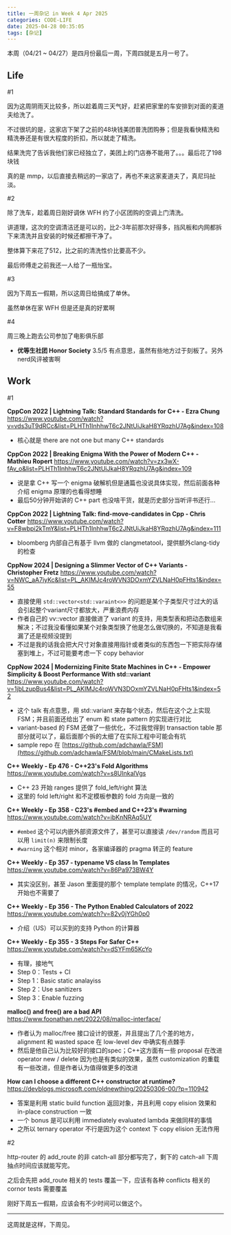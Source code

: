 ```yaml
---
title: 一周杂记 in Week 4 Apr 2025
categories: CODE-LIFE
date: 2025-04-28 00:35:05
tags: [杂记]
---
```

本周（04/21 ~ 04/27）是四月份最后一周，下周四就是五月一号了。

## Life

\#1

因为这周阴雨天比较多，所以趁着周三天气好，赶紧把家里的车安排到对面的麦道夫给洗了。

不过很坑的是，这家店下架了之前的48块钱美团普洗团购券；但是我看快精洗和精洗券还是有很大程度的折扣，所以就走了精洗。

结果洗完了告诉我他们家已经独立了，美团上的门店券不能用了。。。最后花了198块钱

真的是 mmp，以后直接去稍远的一家店了，再也不来这家麦道夫了，真尼玛扯淡。

\#2

除了洗车，趁着周日刚好调休 WFH 约了小区团购的空调上门清洗。

讲道理，这次的空调清洁还是可以的，比2-3年前那次好得多，挡风板和内网都拆下来清洗并且安装的时候还都擦干净了。

整体算下来花了512，比之前的清洗性价比要高不少。

最后师傅走之前我还一人给了一瓶怡宝。

\#3

因为下周五一假期，所以这周日给搞成了单休。

虽然单休在家 WFH 但是还是真的好累啊

\#4

周三晚上跑去公司参加了电影俱乐部

- **优等生社团 Honor Society** 3.5/5 有点意思，虽然有些地方过于刻板了。另外nerd风评被害啊

## Work

\#1

**CppCon 2022 | Lightning Talk: Standard Standards for C++ - Ezra Chung** https://www.youtube.com/watch?v=vds3uT9dRCc&list=PLHTh1InhhwT6c2JNtUiJkaH8YRqzhU7Ag&index=108

- 核心就是 there are not one but many C++ standards

**CppCon 2022 | Breaking Enigma With the Power of Modern C++ - Mathieu Ropert** https://www.youtube.com/watch?v=zx3wX-fAv_o&list=PLHTh1InhhwT6c2JNtUiJkaH8YRqzhU7Ag&index=109

- 说是拿 C++ 写一个 enigma 破解机但是通篇也没说具体实现，然后前面各种介绍 enigma 原理的也看得想睡
- 最后50分钟开始讲的 C++ part 也没啥干货，就是历史部分当听评书还行…

**CppCon 2022 | Lightning Talk: find-move-candidates in Cpp - Chris Cotter** https://www.youtube.com/watch?v=F8wbpi2kTmY&list=PLHTh1InhhwT6c2JNtUiJkaH8YRqzhU7Ag&index=111

- bloomberg 内部自己有基于 llvm 做的 clangmetatool，提供额外clang-tidy的检查

**CppNow 2024 | Designing a Slimmer Vector of C++ Variants - Christopher Fretz** https://www.youtube.com/watch?v=NWC_aA7iyKc&list=PL_AKIMJc4roWVN3DOxmYZVLNaH0pFHts1&index=55

- 直接使用 `std::vector<std::varaint<>>` 的问题是某个子类型尺寸过大的话会引起整个variant尺寸都放大，严重浪费内存
- 作者自己的 vv::vector 直接做进了 variant 的支持，用类型表和把动态数组来解决；不过我没看懂如果某个对象类型换了他是怎么做切换的，不知道是我看漏了还是视频没提到
- 不过是我的话我会把大尺寸对象直接用指针或者类似的东西包一下把实际存储塞到堆上，不过可能要考虑一下 copy behavior

**CppNow 2024 | Modernizing Finite State Machines in C++ - Empower Simplicity & Boost Performance With std::variant** https://www.youtube.com/watch?v=1jbLzupBus4&list=PL_AKIMJc4roWVN3DOxmYZVLNaH0pFHts1&index=52

- 这个 talk 有点意思，用 std::variant 来存每个状态，然后在这个之上实现 FSM；并且前面还给出了 enum 和 state pattern 的实现进行对比
- variant-based 的 FSM 还做了一些优化，不过我觉得到 transaction table 那部分就可以了，最后面那个拆的太细了在实际工程中可能会有坑
- sample repo 在 [https://github.com/adchawla/FSM](https://github.com/adchawla/FSM/blob/main/CMakeLists.txt)

**C++ Weekly - Ep 476 - C++23's Fold Algorithms** https://www.youtube.com/watch?v=s8UInkalVgs

- C++ 23 开始 ranges 提供了 fold_left/right 算法
- 这里的 fold left/right 和不定模板参数的 fold 方向是一致的

**C++ Weekly - Ep 358 - C23's #embed and C++23's #warning** https://www.youtube.com/watch?v=ibKnNRAq5UY

- `#embed` 这个可以内嵌外部资源文件了，甚至可以直接读 `/dev/random` 而且可以用 `limit(n)` 来限制长度
- `#warning` 这个相对 minor，各家编译器的 pragma 转正的 feature

**C++ Weekly - Ep 357 - typename VS class In Templates** https://www.youtube.com/watch?v=86Pa973BW4Y

- 其实没区别，甚至 Jason 里面提的那个 template template 的情况，C++17开始也不需要了

**C++ Weekly - Ep 356 - The Python Enabled Calculators of 2022** https://www.youtube.com/watch?v=82v0jYGh0p0

- 介绍（US）可以买到的支持 Python 的计算器

**C++ Weekly - Ep 355 - 3 Steps For Safer C++** https://www.youtube.com/watch?v=dSYFm65KcYo

- 有理，接地气
- Step 0：Tests + CI
- Step 1：Basic static analayiss
- Step 2：Use sanitizers
- Step 3：Enable fuzzing

**malloc() and free() are a bad API** https://www.foonathan.net/2022/08/malloc-interface/

- 作者认为 malloc/free 接口设计的很差，并且提出了几个差的地方，alignment 和 wasted space 在 low-level dev 中确实有点棘手
- 然后是他自己认为比较好的接口的spec；C++这方面有一些 proposal 在改进 operator  new / delete 因为也是有类似的效果，虽然 customization 的重载有一些改进，但是作者认为值得做更多的改进

**How can I choose a different C++ constructor at runtime?** https://devblogs.microsoft.com/oldnewthing/20250306-00/?p=110942

- 答案是利用 static build function 返回对象，并且利用 copy elision 效果和 in-place construction 一致
- 一个 bonus 是可以利用 immediately evaluated lambda 来做同样的事情
- 之所以 ternary operator 不行是因为这个 context 下 copy elision 无法作用

\#2

http-router 的 add_route 的非 catch-all 部分都写完了，剩下的 catch-all 下周抽点时间应该就能写完。

之后会先把 add_route 相关的 tests 覆盖一下，应该有各种 conflicts 相关的 cornor tests 需要覆盖

刚好下周五一假期，应该会有不少时间可以做这个。

---

这周就是这样，下周见。
